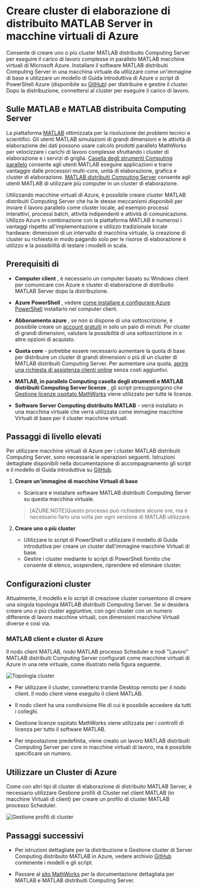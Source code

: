 <properties
   pageTitle="MATLAB cluster in macchine virtuali | Microsoft Azure"
   description="Consente di creare cluster MATLAB distribuito Computing Server per eseguire il carico di lavoro complesse parallele MATLAB macchine virtuali di Microsoft Azure"
   services="virtual-machines-windows"
   documentationCenter=""
   authors="mscurrell"
   manager="timlt"
   editor=""/>

<tags
   ms.service="virtual-machines-windows"
   ms.devlang="na"
   ms.topic="article"
   ms.tgt_pltfrm="Windows"
   ms.workload="infrastructure-services"
   ms.date="05/09/2016"
   ms.author="markscu"/>

# <a name="create-matlab-distributed-computing-server-clusters-on-azure-vms"></a>Creare cluster di elaborazione di distribuito MATLAB Server in macchine virtuali di Azure 

Consente di creare uno o più cluster MATLAB distribuito Computing Server per eseguire il carico di lavoro complesse in parallelo MATLAB macchine virtuali di Microsoft Azure. Installare il software MATLAB distribuiti Computing Server in una macchina virtuale da utilizzare come un'immagine di base e utilizzare un modello di Guida introduttiva di Azure o script di PowerShell Azure (disponibile su [GitHub](https://github.com/Azure/azure-quickstart-templates/tree/master/matlab-cluster)) per distribuire e gestire il cluster. Dopo la distribuzione, connettersi al cluster per eseguire il carico di lavoro. 

## <a name="about-matlab-and-matlab-distributed-computing-server"></a>Sulle MATLAB e MATLAB distribuita Computing Server 

La piattaforma [MATLAB](http://www.mathworks.com/products/matlab/) ottimizzata per la risoluzione dei problemi tecnici e scientifici. Gli utenti MATLAB simulazioni di grandi dimensioni e le attività di elaborazione dei dati possono usare calcolo prodotti parallelo MathWorks per velocizzare i carichi di lavoro complesse sfruttando i cluster di elaborazione e i servizi di griglia. [Casella degli strumenti Computing parallelo](http://www.mathworks.com/products/parallel-computing/) consente agli utenti MATLAB eseguire applicazioni e trarre vantaggio dalle processori multi-core, unità di elaborazione, grafica e cluster di elaborazione. [MATLAB distribuiti Computing Server](http://www.mathworks.com/products/distriben/) consente agli utenti MATLAB di utilizzare più computer in un cluster di elaborazione. 


Utilizzando macchine virtuali di Azure, è possibile creare cluster MATLAB distribuiti Computing Server che ha le stesse meccanismi disponibili per inviare il lavoro parallelo come cluster locale, ad esempio processi interattivi, processi batch, attività indipendenti e attività di comunicazione. Utilizzo Azure in combinazione con la piattaforma MATLAB è numerosi i vantaggi rispetto all'implementazione e utilizzo tradizionale locale hardware: dimensioni di un intervallo di macchina virtuale, la creazione di cluster su richiesta in modo pagando solo per le risorse di elaborazione è utilizzo e la possibilità di testare i modelli in scala.  

## <a name="prerequisites"></a>Prerequisiti di

* **Computer client** , è necessario un computer basato su Windows client per comunicare con Azure e cluster di elaborazione di distribuito MATLAB Server dopo la distribuzione. 

* **Azure PowerShell** , vedere [come installare e configurare Azure PowerShell](../powershell-install-configure.md) installarlo nel computer client. 

* **Abbonamento azure** , se non si dispone di una sottoscrizione, è possibile creare un [account gratuiti](https://azure.microsoft.com/free/) in solo un paio di minuti. Per cluster di grandi dimensioni, valutare la possibilità di una sottoscrizione in o altre opzioni di acquisto. 

* **Quota core** - potrebbe essere necessario aumentare la quota di base per distribuire un cluster di grandi dimensioni o più di un cluster di MATLAB distribuiti Computing Server. Per aumentare una quota, [aprire una richiesta di assistenza clienti online](https://azure.microsoft.com/blog/2014/06/04/azure-limits-quotas-increase-requests/) senza costi aggiuntivi. 

* **MATLAB, in parallelo Computing casella degli strumenti e MATLAB distribuiti Computing Server licenze** , gli script presuppongono che [Gestione licenze ospitato MathWorks](http://www.mathworks.com/products/parallel-computing/mathworks-hosted-license-manager/) viene utilizzato per tutte le licenze.  

* **Software Server Computing distribuito MATLAB** - verrà installato in una macchina virtuale che verrà utilizzata come immagine macchine Virtuali di base per il cluster macchine virtuali. 


## <a name="high-level-steps"></a>Passaggi di livello elevati

Per utilizzare macchine virtuali di Azure per i cluster MATLAB distribuiti Computing Server, sono necessarie le operazioni seguenti. Istruzioni dettagliate disponibili nella documentazione di accompagnamento gli script e il modello di Guida introduttiva su [GitHub](https://github.com/Azure/azure-quickstart-templates/tree/master/matlab-cluster).

1. **Creare un'immagine di macchine Virtuali di base**  
    * Scaricare e installare software MATLAB distribuiti Computing Server su questa macchina virtuale. 

    >[AZURE.NOTE]Questo processo può richiedere alcune ore, ma è necessario farlo una volta per ogni versione di MATLAB utilizzare.   
    
2. **Creare uno o più cluster**  
    * Utilizzare lo script di PowerShell o utilizzare il modello di Guida introduttiva per creare un cluster dall'immagine macchine Virtuali di base.   
    * Gestire i cluster mediante lo script di PowerShell fornito che consente di elenco, sospendere, riprendere ed eliminare cluster. 
 
## <a name="cluster-configurations"></a>Configurazioni cluster 

Attualmente, il modello e lo script di creazione cluster consentono di creare una singola topologia MATLAB distribuiti Computing Server. Se si desidera creare uno o più cluster aggiuntive, con ogni cluster con un numero differente di lavoro macchine virtuali, con dimensioni macchine Virtuali diverse e così via. 

### <a name="matlab-client-and-cluster-in-azure"></a>MATLAB client e cluster di Azure 

Il nodo client MATLAB, nodo MATLAB processo Scheduler e nodi "Lavoro" MATLAB distribuiti Computing Server configurati come macchine virtuali di Azure in una rete virtuale, come illustrato nella figura seguente. 

![Topologia cluster](./media/virtual-machines-windows-matlab-mdcs-cluster/mdcs_cluster.png)

* Per utilizzare il cluster, connettersi tramite Desktop remoto per il nodo client. Il nodo client viene eseguito il client MATLAB. 

* Il nodo client ha una condivisione file di cui è possibile accedere da tutti i colleghi.

* Gestione licenze ospitato MathWorks viene utilizzata per i controlli di licenza per tutto il software MATLAB. 

* Per impostazione predefinita, viene creato un lavoro MATLAB distribuiti Computing Server per core in macchine virtuali di lavoro, ma è possibile specificare un numero. 


## <a name="use-an-azure-based-cluster"></a>Utilizzare un Cluster di Azure 

Come con altri tipi di cluster di elaborazione di distribuito MATLAB Server, è necessario utilizzare Gestione profili di Cluster nel client MATLAB (in macchine Virtuali di client) per creare un profilo di cluster MATLAB processo Scheduler.

![Gestione profili di cluster](./media/virtual-machines-windows-matlab-mdcs-cluster/cluster_profile_manager.png)

## <a name="next-steps"></a>Passaggi successivi

* Per istruzioni dettagliate per la distribuzione e Gestione cluster di Server Computing distribuito MATLAB in Azure, vedere archivio [GitHub](https://github.com/Azure/azure-quickstart-templates/tree/master/matlab-cluster) contenente i modelli e gli script. 

* Passare al [sito MathWorks](http://www.mathworks.com/) per la documentazione dettagliata per MATLAB e MATLAB distribuiti Computing Server.

